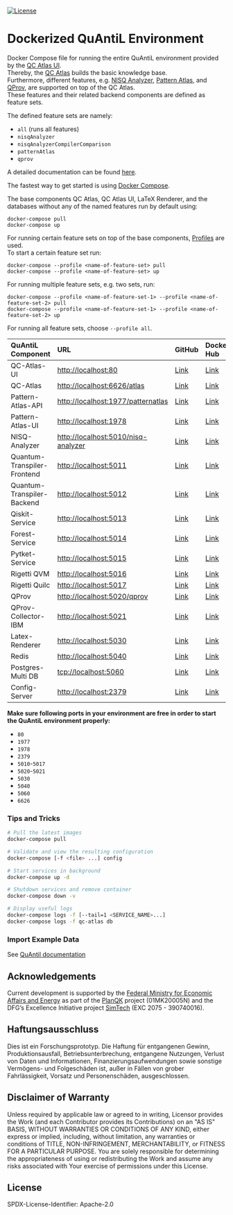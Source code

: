 [![License](https://img.shields.io/badge/License-Apache%202.0-blue.svg)](https://opensource.org/licenses/Apache-2.0)

# Dockerized QuAntiL Environment

Docker Compose file for running the entire QuAntiL environment provided by the [QC Atlas UI](https://github.com/UST-QuAntiL/qc-atlas-ui).  
Thereby, the [QC Atlas](https://github.com/UST-QuAntiL/qc-atlas) builds the basic knowledge base.  
Furthermore, different features, e.g. [NISQ Analyzer](https://github.com/UST-QuAntiL/nisq-analyzer), [Pattern Atlas](https://github.com/PatternAtlas/pattern-atlas-api), and [QProv](https://github.com/UST-QuAntiL/qprov), are supported on top of the QC Atlas.  
These features and their related backend components are defined as feature sets.  

The defined feature sets are namely:  
- `all` (runs all features)
- `nisqAnalyzer`
- `nisqAnalyzerCompilerComparison`
- `patternAtlas`
- `qprov`

A detailed documentation can be found [here](https://quantil.readthedocs.io/en/latest/).  

The fastest way to get started is using [Docker Compose](https://docs.docker.com/compose/).  

The base components QC Atlas, QC Atlas UI, LaTeX Renderer, and the databases without any of the named features run by default using:
  ```shell
  docker-compose pull
  docker-compose up
  ```
For running certain feature sets on top of the base components, [Profiles](https://docs.docker.com/compose/profiles/) are used.  
To start a certain feature set run:
  ```shell
  docker-compose --profile <name-of-feature-set> pull
  docker-compose --profile <name-of-feature-set> up
  ```

For running multiple feature sets, e.g. two sets, run:
  ```shell
  docker-compose --profile <name-of-feature-set-1> --profile <name-of-feature-set-2> pull
  docker-compose --profile <name-of-feature-set-1> --profile <name-of-feature-set-2> up
  ```

For running all feature sets, choose `--profile all`.


| QuAntiL Component | URL | GitHub | Docker Hub |
|:------------------- |:--- |:------ |:---------- |
| QC-Atlas-UI |<http://localhost:80> | [Link](https://github.com/UST-QuAntiL/qc-atlas-ui) | [Link](https://hub.docker.com/r/planqk/qc-atlas-ui) |
| QC-Atlas |<http://localhost:6626/atlas> | [Link](https://github.com/UST-QuAntiL/qc-atlas) | [Link](https://hub.docker.com/r/planqk/atlas) |
| Pattern-Atlas-API |<http://localhost:1977/patternatlas> | [Link](https://github.com/PatternAtlas/pattern-atlas-api) | [Link](https://hub.docker.com/r/patternatlas/pattern-atlas-api) |
| Pattern-Atlas-UI |<http://localhost:1978> | [Link](https://github.com/PatternAtlas/pattern-atlas-ui) | [Link](https://hub.docker.com/r/patternatlas/pattern-atlas-ui) |
| NISQ-Analyzer |<http://localhost:5010/nisq-analyzer> | [Link](https://github.com/UST-QuAntiL/nisq-analyzer) | [Link](https://hub.docker.com/r/planqk/nisq-analyzer) |
| Quantum-Transpiler-Frontend |<http://localhost:5011> | [Link](https://github.com/UST-QuAntiL/QuantumTranspiler) | [Link](https://hub.docker.com/r/planqk/quantum-transpiler-frontend) |
| Quantum-Transpiler-Backend |<http://localhost:5012> | [Link](https://github.com/UST-QuAntiL/QuantumTranspiler) | [Link](https://hub.docker.com/r/planqk/quantum-transpiler-backend) |
| Qiskit-Service |<http://localhost:5013> | [Link](https://github.com/UST-QuAntiL/qiskit-service) | [Link](https://hub.docker.com/r/planqk/qiskit-service) |
| Forest-Service |<http://localhost:5014> | [Link](https://github.com/UST-QuAntiL/forest-service) | [Link](https://hub.docker.com/r/planqk/forest-service) |
| Pytket-Service |<http://localhost:5015> | [Link](https://github.com/UST-QuAntiL/pytket-service) | [Link](https://hub.docker.com/r/planqk/pytket-service) |
| Rigetti QVM |<http://localhost:5016> | [Link](https://github.com/rigetti/qvm) | [Link](https://hub.docker.com/r/rigetti/qvm) |
| Rigetti Quilc |<http://localhost:5017> | [Link](https://github.com/rigetti/quilc) | [Link](https://hub.docker.com/r/rigetti/quilc) |
| QProv |<http://localhost:5020/qprov> | [Link](https://github.com/UST-QuAntiL/qprov) | [Link](https://hub.docker.com/r/planqk/qprov) |
| QProv-Collector-IBM |<http://localhost:5021> | [Link](https://github.com/UST-QuAntiL/qprov) | [Link](https://hub.docker.com/r/planqk/qprov-collector) |
| Latex-Renderer |<http://localhost:5030> | [Link](https://github.com/UST-QuAntiL/latex-renderer) | [Link](https://hub.docker.com/repository/docker/planqk/latex-renderer) |
| Redis |<http://localhost:5040> | [Link](https://github.com/redis/redis) | [Link](https://hub.docker.com/_/redis) |
| Postgres-Multi DB | <tcp://localhost:5060> | [Link](https://github.com/lmm-git/docker-postgres-multi) | [Link](https://hub.docker.com/r/lmmdock/postgres-multi) |
| Config-Server |<http://localhost:2379> | [Link](https://github.com/etcd-io/etcd) | [Link](https://quay.io/repository/coreos/etcd) |

**Make sure following ports in your environment are free in order to start the QuAntiL environment properly:**

* `80`
* `1977`
* `1978`
* `2379`
* `5010`-`5017`
* `5020`-`5021`
* `5030`
* `5040`
* `5060`
* `6626`

### Tips and Tricks

```bash
# Pull the latest images
docker-compose pull

# Validate and view the resulting configuration
docker-compose [-f <file> ...] config

# Start services in background
docker-compose up -d

# Shutdown services and remove container
docker-compose down -v

# Display useful logs
docker-compose logs -f [--tail=1 <SERVICE_NAME>...]
docker-compose logs -f qc-atlas db
```

### Import Example Data

See [QuAntil documentation](https://ust-quantil.github.io/quantil-docs/developer-guide/docker/)

## Acknowledgements

 Current development is supported by the [Federal Ministry for Economic Affairs and Energy] as part of the [PlanQK] project (01MK20005N) and the DFG’s Excellence Initiative project [SimTech] (EXC 2075 - 390740016).

 ## Haftungsausschluss

 Dies ist ein Forschungsprototyp.
 Die Haftung für entgangenen Gewinn, Produktionsausfall, Betriebsunterbrechung, entgangene Nutzungen, Verlust von Daten und Informationen, Finanzierungsaufwendungen sowie sonstige Vermögens- und Folgeschäden ist, außer in Fällen von grober Fahrlässigkeit, Vorsatz und Personenschäden, ausgeschlossen.

 ## Disclaimer of Warranty

 Unless required by applicable law or agreed to in writing, Licensor provides the Work (and each Contributor provides its Contributions) on an "AS IS" BASIS, WITHOUT WARRANTIES OR CONDITIONS OF ANY KIND, either express or implied, including, without limitation, any warranties or conditions of TITLE, NON-INFRINGEMENT, MERCHANTABILITY, or FITNESS FOR A PARTICULAR PURPOSE.
 You are solely responsible for determining the appropriateness of using or redistributing the Work and assume any risks associated with Your exercise of permissions under this License.

 ## License

 SPDX-License-Identifier: Apache-2.0

   [Federal Ministry for Economic Affairs and Energy]: http://www.bmwi.de/EN
   [PlanQK]: https://planqk.de
   [SimTech]: https://www.simtech.uni-stuttgart.de/

